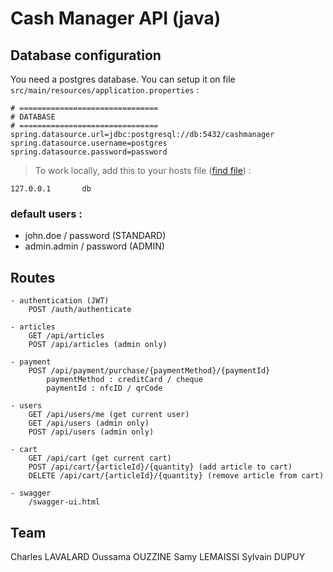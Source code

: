 
# Cash Manager API (java)


## Database configuration

You need a postgres database. You can setup it on file `src/main/resources/application.properties` :

```
# ===============================
# DATABASE
# ===============================
spring.datasource.url=jdbc:postgresql://db:5432/cashmanager
spring.datasource.username=postgres
spring.datasource.password=password
```

> To work locally, add this to your hosts file ([find file](https://www.wistee.fr/configuration-nom-domaine/modifier-fichier-hosts.html)) :

```
127.0.0.1       db
```

### default users :
* john.doe / password (STANDARD)
* admin.admin / password (ADMIN)

## Routes

```
- authentication (JWT)
    POST /auth/authenticate

- articles
    GET /api/articles
    POST /api/articles (admin only)

- payment
    POST /api/payment/purchase/{paymentMethod}/{paymentId}
        paymentMethod : creditCard / cheque
        paymentId : nfcID / qrCode

- users
    GET /api/users/me (get current user)
    GET /api/users (admin only)
    POST /api/users (admin only)

- cart
    GET /api/cart (get current cart)
    POST /api/cart/{articleId}/{quantity} (add article to cart)
    DELETE /api/cart/{articleId}/{quantity} (remove article from cart)

- swagger
    /swagger-ui.html
```

## Team

Charles LAVALARD
Oussama OUZZINE
Samy LEMAISSI
Sylvain DUPUY